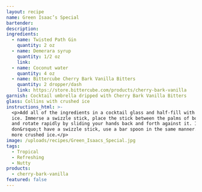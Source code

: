 ```yaml
---
layout: recipe
name: Green Isaac’s Special
bartender:
description:
ingredients:
  - name: Twisted Path Gin
    quantity: 2 oz
  - name: Demerara syrup
    quantity: 1/2 oz
    link:
  - name: Coconut water
    quantity: 4 oz
  - name: Bittercube Cherry Bark Vanilla Bitters
    quantity: 2 dropper/dash
    link: https://store.bittercube.com/products/cherry-bark-vanilla
garnish: Cocktail umbrella dripped with Cherry Bark Vanilla Bitters
glass: Collins with crushed ice
instructions_html: >-
  <p>Add all of the ingredients in a cocktail glass and half-fill with crushed
  ice. Immerse a swizzle stick, place the stick between the palms of both hands
  and rotate rapidly by sliding your hands back and forth against it. If you
  don&rsquo;t have a swizzle stick, use a bar spoon in the same manner. Top with
  more crushed ice.</p>
image: /uploads/recipes/Green_Isaacs_Special.jpg
tags:
  - Tropical
  - Refreshing
  - Nutty
products:
  - cherry-bark-vanilla
featured: false
---
```




